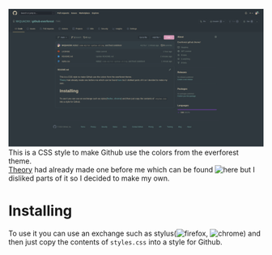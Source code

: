 ![SS](/assets/preview.png?raw=true "Preview")
This is a CSS style to make Github use the colors from the everforest theme.\
[Theory](https://github.com/Theory-of-Everything/) had already made one before me which can be found ![here](https://github.com/Theory-of-Everything/everforest-userstyles-css) but I disliked parts of it so I decided to make my own.
# Installing
To use it you can use an exchange such as stylus(![firefox](https://addons.mozilla.org/en-US/firefox/addon/styl-us/?utm_source=addons.mozilla.org&utm_medium=referral&utm_content=search), ![chrome](https://chrome.google.com/webstore/detail/stylus/clngdbkpkpeebahjckkjfobafhncgmne)) and then just copy the contents of `styles.css` into a style for Github.
